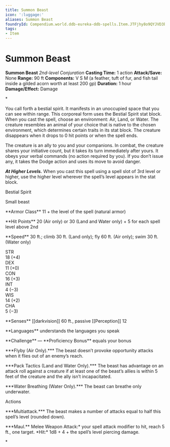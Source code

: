 ```yaml
---
title: Summon Beast
icon: ':luggage:'
aliases: Summon Beast
foundryId: Compendium.world.ddb-eureka-ddb-spells.Item.JTFjhy8o9QYJVD3b
tags:
- Item
---
```


# Summon Beast

**Summon Beast**
_2nd-level Conjuration_
**Casting Time:** 1 action
**Attack/Save:** None
**Range:** 90 ft
**Components:** V S M (a feather, tuft of fur, and fish tail inside a gilded acorn worth at least 200 gp)
**Duration:** 1 hour
**Damage/Effect:** Damage

*<p>You call forth a bestial spirit. It manifests in an unoccupied space that you can see within range. This corporeal form uses the Bestial Spirit stat block. When you cast the spell, choose an environment: Air, Land, or Water. The creature resembles an animal of your choice that is native to the chosen environment, which determines certain traits in its stat block. The creature disappears when it drops to 0 hit points or when the spell ends.

The creature is an ally to you and your companions. In combat, the creature shares your initiative count, but it takes its turn immediately after yours. It obeys your verbal commands (no action required by you). If you don’t issue any, it takes the Dodge action and uses its move to avoid danger.

*****At Higher Levels.***** When you cast this spell using a spell slot of 3rd level or higher, use the higher level wherever the spell’s level appears in the stat block.</p>
<div class="Basic-Text-Frame stat-block-finder">
<p class="Stat-Block-Styles_Stat-Block-Title">Bestial Spirit</p>
<p class="Stat-Block-Styles_Stat-Block-Metadata">Small beast</p>
<p class="Stat-Block-Styles_Stat-Block-Data">**Armor Class** 11 + the level of the spell (natural armor)</p>
<p class="Stat-Block-Styles_Stat-Block-Data">**Hit Points** 20 (Air only) or 30 (Land and Water only) + 5 for each spell level above 2nd</p>
<p class="Stat-Block-Styles_Stat-Block-Data">**Speed** 30 ft.; climb 30 ft. (Land only); fly 60 ft. (Air only); swim 30 ft. (Water only)</p>
<div class="stat-block-ability-scores">
<div class="stat-block-ability-scores-stat">
<div class="stat-block-ability-scores-heading">STR
<div class="stat-block-ability-scores-data"><span class="stat-block-ability-scores-score">18</span> <span class="stat-block-ability-scores-modifier">(+4)</span>
<div class="stat-block-ability-scores-stat">
<div class="stat-block-ability-scores-heading">DEX
<div class="stat-block-ability-scores-data"><span class="stat-block-ability-scores-score">11</span> <span class="stat-block-ability-scores-modifier">(+0)</span>
<div class="stat-block-ability-scores-stat">
<div class="stat-block-ability-scores-heading">CON
<div class="stat-block-ability-scores-data"><span class="stat-block-ability-scores-score">16</span> <span class="stat-block-ability-scores-modifier">(+3)</span>
<div class="stat-block-ability-scores-stat">
<div class="stat-block-ability-scores-heading">INT
<div class="stat-block-ability-scores-data"><span class="stat-block-ability-scores-score">4</span> <span class="stat-block-ability-scores-modifier">(−3)</span>
<div class="stat-block-ability-scores-stat">
<div class="stat-block-ability-scores-heading">WIS
<div class="stat-block-ability-scores-data"><span class="stat-block-ability-scores-score">14</span> <span class="stat-block-ability-scores-modifier">(+2)</span>
<div class="stat-block-ability-scores-stat">
<div class="stat-block-ability-scores-heading">CHA
<div class="stat-block-ability-scores-data"><span class="stat-block-ability-scores-score">5</span> <span class="stat-block-ability-scores-modifier">(−3)</span>
<p class="Stat-Block-Styles_Stat-Block-Data">**Senses** [[darkvision]] 60 ft., passive [[Perception]] 12</p>
<p class="Stat-Block-Styles_Stat-Block-Data">**Languages** understands the languages you speak</p>
<p class="Stat-Block-Styles_Stat-Block-Data-Last">**Challenge** — **Proficiency Bonus** equals your bonus</p>
<p class="Stat-Block-Styles_Stat-Block-Body">***Flyby (Air Only).*** The beast doesn’t provoke opportunity attacks when it flies out of an enemy’s reach.</p>
<p class="Stat-Block-Styles_Stat-Block-Body">***Pack Tactics (Land and Water Only).*** The beast has advantage on an attack roll against a creature if at least one of the beast’s allies is within 5 feet of the creature and the ally isn’t incapacitated.</p>
<p class="Stat-Block-Styles_Stat-Block-Body">***Water Breathing (Water Only).*** The beast can breathe only underwater.</p>
<p class="Stat-Block-Styles_Stat-Block-Heading">Actions</p>
<p class="Stat-Block-Styles_Stat-Block-Body">***Multiattack.*** The beast makes a number of attacks equal to half this spell’s level (rounded down).</p>
<p class="Stat-Block-Styles_Stat-Block-Body">***Maul.** Melee Weapon Attack:* your spell attack modifier to hit, reach 5 ft., one target. *Hit:* 1d8 + 4 + the spell’s level piercing damage.</p>*